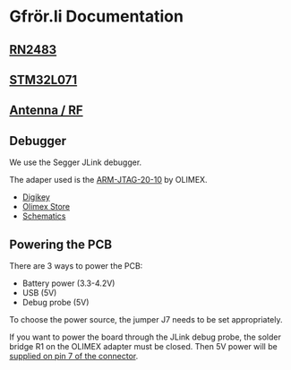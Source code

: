 # Gfrör.li Documentation

## [RN2483](./rn2483.md)

## [STM32L071](./stm32l071.md)

## [Antenna / RF](./rf.md)

## Debugger

We use the Segger JLink debugger.

The adaper used is the
[ARM-JTAG-20-10](https://www.digikey.ch/product-detail/de/olimex-ltd/ARM-JTAG-20-10/1188-1016-ND/3471401)
by OLIMEX.

- [Digikey](https://www.digikey.ch/product-detail/de/olimex-ltd/ARM-JTAG-20-10/1188-1016-ND/3471401)
- [Olimex Store](https://www.olimex.com/Products/ARM/JTAG/ARM-JTAG-20-10/)
- [Schematics](../datasheets/ARM-JTAG-20-10_latest-schematic.pdf)

## Powering the PCB

There are 3 ways to power the PCB:

- Battery power (3.3-4.2V)
- USB (5V)
- Debug probe (5V)

To choose the power source, the jumper J7 needs to be set appropriately.

If you want to power the board through the JLink debug probe, the solder bridge
R1 on the OLIMEX adapter must be closed. Then 5V power will be [supplied on pin
7 of the connector](../datasheets/ARM-JTAG-20-10_latest-schematic.pdf).
